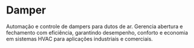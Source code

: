 # Damper
Automação e controle de dampers para dutos de ar. Gerencia abertura e fechamento com eficiência, garantindo desempenho, conforto e economia em sistemas HVAC para aplicações industriais e comerciais.
